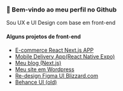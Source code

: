 <h3>👋 Bem-vindo ao meu perfil no Github</h3>
<p>Sou UX e UI Design com base em front-end</p>

           
             
<div><h4>Alguns projetos de front-end</h4></div>
<ul>
<li><a target="_blank" href="https://ecommece-nextjs-app.vercel.app/">E-commerce React Next.js APP</a></li>
<li><a target="_blank" href="https://github.com/fabionascimento1/reactnative-mobile-delivery-app">Mobile Delivery App(React Native Expo)</a></li>
<li><a target="_blank" href="https://fabionascimento.dev.br/">Meu blog (Next.js)</a></li>
<li><a target="_blank" href="http://fabionascimento.netlify.com/">Meu site em Wordpress</a></li>
<li><a target="_blank" href="https://www.figma.com/proto/ZaWdu31dKTTQDvS0AQUxsF/blizzard?page-id=0%3A1&node-id=3%3A7&viewport=241%2C48%2C0.15&scaling=min-zoom&starting-point-node-id=3%3A7">Re-design Figma UI Blizzard.com</a></li>
<li><a target="_blank" href="https://www.behance.net/fabiodonascimento">Behance UI (old)</a></li> 
</ul>
